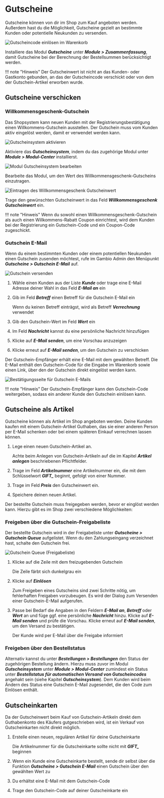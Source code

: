 # Gutscheine

Gutscheine können von dir im Shop zum Kauf angeboten werden. Außerdem hast du die Möglichkeit, Gutscheine gezielt an bestimmte Kunden oder potentielle Neukunden zu versenden.

![](../../Bilder/Gutscheine_EinloesenImWarenkorb_.png "Gutscheincode einlösen im Warenkorb")

Installiere das Modul _**Gutscheine**_ unter _**Module \> Zusammenfassung**_, damit Gutscheine bei der Berechnung der Bestellsummen berücksichtigt werden.

!!! note "Hinweis" 
	 Der Gutscheinwert ist nicht an das Kunden- oder Gastkonto gebunden, an das der Gutscheincode verschickt oder von dem der Gutschein-Artikel erworben wurde.

## Gutscheine verschicken

### Willkommensgeschenk-Gutschein

Das Shopsystem kann neuen Kunden mit der Registrierungsbestätigung einen Willkommens-Gutschein ausstellen. Der Gutschein muss vom Kunden aktiv eingelöst werden, damit er verwendet werden kann.

![](../../Bilder/gutscheinsystem/ModuleModulCenterGutscheinsystemAktivieren.png "Gutscheinsystem aktivieren")

Aktiviere das _**Gutscheinsystem**_, indem du das zugehörige Modul unter _**Module \> Modul-Center**_ installierst.

![](../../Bilder/gutscheinsystem/ModuleModulCenterGutscheinsystemBearbeiten.png "Modul Gutscheinsystem bearbeiten")

Bearbeite das Modul, um den Wert des Willkommensgeschenk-Gutscheins einzutragen.

![](../../Bilder/gutscheinsystem/ModuleModulCenterGutscheinsystemBearbeiten1Gutscheinwert.png "Eintragen des Willkommensgeschenk Gutscheinwert")

Trage den gewünschten Gutscheinwert in das Feld _**Willkommensgeschenk Gutscheinwert**_ ein.

!!! note "Hinweis" 
	 Wenn du sowohl einen Willkommensgeschenk-Gutschein als auch einen Willkommens-Rabatt Coupon einrichtest, wird dem Kunden bei der Registrierung ein Gutschein-Code und ein Coupon-Code zugeschickt.

### Gutschein E-Mail

Wenn du einem bestimmten Kunden oder einem potentiellen Neukunden einen Gutschein zusenden möchtest, rufe im Gambio Admin den Menüpunkt _**Gutscheine \> Gutschein E-Mail**_ auf.

![](../../Bilder/Gutscheine_GutscheinEMail.png "Gutschein versenden")

1.  Wähle einen Kunden aus der Liste _**Kunde**_ oder trage eine E-Mail Adresse deiner Wahl in das Feld _**E-Mail an**_ ein
2.  Gib im Feld _**Betreff**_ einen Betreff für die Gutschein E-Mail ein

    Wenn du keinen Betreff einträgst, wird als Betreff _**Verrechnung**_ verwendet

3.  Gib den Gutschein-Wert im Feld _**Wert**_ ein
4.  Im Feld _**Nachricht**_ kannst du eine persönliche Nachricht hinzufügen
5.  Klicke auf _**E-Mail senden**_, um eine Vorschau anzuzeigen
6.  Klicke erneut auf _**E-Mail senden**_, um den Gutschein zu verschicken

Der Gutschein-Empfänger erhält eine E-Mail mit dem gewählten Betreff. Die E-Mail enthält den Gutschein-Code für die Eingabe im Warenkorb sowie einen Link, über den der Gutschein direkt eingelöst werden kann.

![](../../Bilder/Gutscheine_GutscheinEMailVorschau.png "Bestätigungsseite für Gutschein E-Mails")

!!! note "Hinweis" 
	 Der Gutschein-Empfänger kann den Gutschein-Code weitergeben, sodass ein anderer Kunde den Gutschein einlösen kann.
	 
## Gutscheine als Artikel

Gutscheine können als Artikel im Shop angeboten werden. Deine Kunden kaufen mit einem Gutschein-Artikel Guthaben, das sie einer anderen Person per E-Mail schenken oder bei einem späteren Einkauf verrechnen lassen können.

1.  Lege einen neuen Gutschein-Artikel an.

    Achte beim Anlegen von Gutschein-Artikeln auf die im Kapitel _**Artikel anlegen**_ beschriebenen Pflichtfelder.

2.  Trage im Feld _**Artikelnummer**_ eine Artikelnummer ein, die mit dem Schlüsselwort _**GIFT\_**_ beginnt, gefolgt von einer Nummer.
3.  Trage im Feld _**Preis**_ den Gutscheinwert ein.
4.  Speichere deinen neuen Artikel.

Der bestellte Gutschein muss freigegeben werden, bevor er einglöst werden kann. Hierzu gibt es im Shop zwei verschiedene Möglichkeiten:

### Freigeben über die Gutschein-Freigabeliste

Der bestellte Gutschein wird in der Freigabeliste unter _**Gutscheine \> Gutschein Queue**_ aufgelistet. Wenn du den Zahlungseingang verzeichnet hast, schalte den Gutschein frei.

![](../../Bilder/Gutscheine_GutscheinFreigabeWarteschlange.png "Gutschein Queue (Freigabeliste)")

1.  Klicke auf die Zeile mit dem freizugebenden Gutschein

    Die Zeile färbt sich dunkelgrau ein

2.  Klicke auf _**Einlösen**_

    Zum Freigeben eines Gutscheins sind zwei Schritte nötig, um fehlerhaften Freigaben vorzubeugen. Es wird der Dialog zum Versenden einer Gutschein-E-Mail aufgerufen.

3.  Passe bei Bedarf die Angaben in den Feldern _**E-Mail an**_, _**Betreff**_ oder _**Wert**_ an und füge ggf. eine persönliche _**Nachricht**_ hinzu. Klicke auf _**E-Mail senden**_ und prüfe die Vorschau. Klicke erneut auf _**E-Mail senden**_, um den Versand zu bestätigen.

    Der Kunde wird per E-Mail über die Freigabe informiert


### Freigeben über den Bestellstatus

Alternativ kannst du unter _**Bestellungen \> Bestellungen**_ den Status der zugehörigen Bestellung ändern. Hierzu muss zuvor im Modul _**Gutscheinsystem**_ unter _**Module \> Modul-Center**_ zumindest ein Status unter _**Bestellstatus für automatischen Versand von Gutscheincodes**_ angehakt sein \(siehe Kapitel _**Gutscheinsystem**_\). Dem Kunden wird beim Ändern des Status eine Gutschein E-Mail zugesendet, die den Code zum Einlösen enthält.

## Gutscheinkarten

Da der Gutscheinwert beim Kauf von Gutschein-Artikeln direkt dem Guthabenkonto des Käufers gutgeschrieben wird, ist ein Verkauf von Gutscheinkarten nicht direkt möglich.

1.  Erstelle einen neuen, regulären Artikel für deine Gutscheinkarte

    Die Artikelnummer für die Gutscheinkarte sollte nicht mit _**GIFT\_**_ beginnen

2.  Wenn ein Kunde eine Gutscheinkarte bestellt, sende dir selbst über die Funktion _**Gutscheine \> Gutschein E-Mail**_ einen Gutschein über den gewählten Wert zu
3.  Du erhältst eine E-Mail mit dem Gutschein-Code
4.  Trage den Gutschein-Code auf deiner Gutscheinkarte ein
